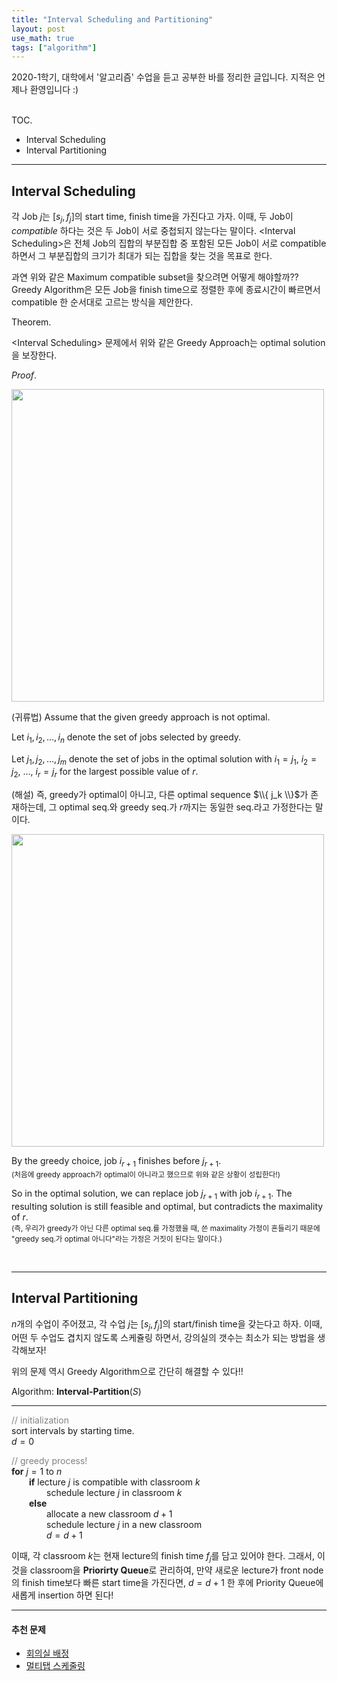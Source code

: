 ```yaml
---
title: "Interval Scheduling and Partitioning"
layout: post
use_math: true
tags: ["algorithm"]
---
```



2020-1학기, 대학에서 '알고리즘' 수업을 듣고 공부한 바를 정리한 글입니다. 지적은 언제나 환영입니다 :)

<br/><span class="statement-title">TOC.</span><br>

- Interval Scheduling
- Interval Partitioning

<hr>

## Interval Scheduling

각 Job $j$는 $[s_j, f_j]$의 start time, finish time을 가진다고 가자. 이때, 두 Job이 *compatible* 하다는 것은 두 Job이 서로 중첩되지 않는다는 말이다. \<Interval Scheduling\>은 전체 Job의 집합의 부분집합 중 포함된 모든 Job이 서로 compatible하면서 그 부분집합의 크기가 최대가 되는 집합을 찾는 것을 목표로 한다. 

과연 위와 같은 Maximum compatible subset을 찾으려면 어떻게 해야할까?? Greedy Algorithm은 <span class="half_HL">모든 Job을 finish time으로 정렬한 후에 종료시간이 빠르면서 compatible 한 순서대로 고르는 방식</span>을 제안한다.

<div class="theorem" markdown="1">

<span class="statement-title">Theorem.</span><br>

\<Interval Scheduling\> 문제에서 위와 같은 Greedy Approach는 optimal solution을 보장한다.

</div>

<div class="proof" markdown="1">

<span class="statement-title">*Proof*.</span><br>

<div class="img-wrapper">
  <img src="{{ "/images/algorithm/interval-scheduling-1.png" | relative_url }}" width="500px">
</div>

(귀류법) Assume that the given greedy approach is not optimal.

Let $i_1, i_2, \dots, i_n$ denote the set of jobs selected by greedy. 

Let $j_1, j_2, \dots, j_m$ denote the set of jobs in the optimal solution with $i_1 = j_1$, $i_2 = j_2$, ..., $i_r = j_r$ for the largest possible value of $r$.

(해설) 즉, greedy가 optimal이 아니고, 다른 optimal sequence $\\{ j_k \\}$가 존재하는데, 그 optimal seq.와 greedy seq.가 $r$까지는 동일한 seq.라고 가정한다는 말이다.

<div class="img-wrapper">
  <img src="{{ "/images/algorithm/interval-scheduling-2.png" | relative_url }}" width="500px">
</div>

By the greedy choice, job $i_{r+1}$ finishes before $j_{r+1}$.<br/>
<small>(처음에 greedy approach가 optimal이 아니라고 했으므로 위와 같은 상황이 성립한다!)</small>

So in the optimal solution, we can replace job $j_{r+1}$ with job $i_{r+1}$. The resulting solution is still feasible and optimal, but <span class="half_HL">contradicts the maximality of $r$</span>.<br/>
<small>(즉, 우리가 greedy가 아닌 다른 optimal seq.를 가정했을 때, 쓴 maximality 가정이 흔들리기 때문에 "greedy seq.가 optimal 아니다"라는 가정은 거짓이 된다는 말이다.)</small>

</div>

<br/>
<hr/>

## Interval Partitioning

$n$개의 수업이 주어졌고, 각 수업 $j$는 $[s_j, f_j]$의 start/finish time을 갖는다고 하자. 이때, 어떤 두 수업도 겹치지 않도록 스케쥴링 하면서, 강의실의 갯수는 최소가 되는 방법을 생각해보자!

위의 문제 역시 Greedy Algorithm으로 간단히 해결할 수 있다!!

<div class="math-statement" markdown="1">

Algorithm: **Interval-Partition**($S$)<br/>

<hr/>

<span style="color: grey">// initialization</span><br/>
sort intervals by starting time.<br/>
$d=0$

<span style="color: grey">// greedy process!</span><br/>
**for** $j=1$ to $n$<br/>
&emsp;&emsp;**if** lecture $j$ is compatible with classroom $k$<br/>
&emsp;&emsp;&emsp;&emsp;schedule lecture $j$ in classroom $k$<br/>
&emsp;&emsp;**else**<br/>
&emsp;&emsp;&emsp;&emsp;allocate a new classroom $d+1$<br/>
&emsp;&emsp;&emsp;&emsp;schedule lecture $j$ in a new classroom<br/>
&emsp;&emsp;&emsp;&emsp;$d = d+1$

</div>

이때, 각 classroom $k$는 현재 lecture의 finish time $f_j$를 담고 있어야 한다. 그래서, 이것을 classroom을 **Priorirty Queue**로 관리하여, 만약 새로운 lecture가 front node의 finish time보다 빠른 start time을 가진다면, $d = d+1$ 한 후에 Priority Queue에 새롭게 insertion 하면 된다!

<hr/>

#### 추천 문제

- [회의실 배정](https://www.acmicpc.net/problem/1931)
- [멀티탭 스케줄링](https://www.acmicpc.net/problem/1700)